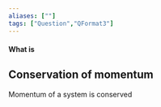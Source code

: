 ```yaml
---
aliases: [""]
tags: ["Question","QFormat3"]
---
```


#### What is
## Conservation of momentum
Momentum of a system is conserved
